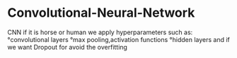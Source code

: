 # Convolutional-Neural-Network
CNN if it is horse or human
we apply hyperparameters such as:
°convolutional layers
°max pooling,activation functions
°hidden layers and if we want Dropout for avoid the overfitting

